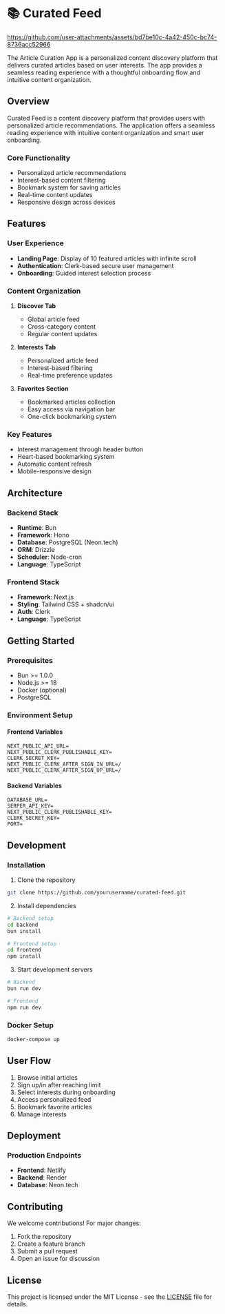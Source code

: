 # 📚 Curated Feed


https://github.com/user-attachments/assets/bd7be10c-4a42-450c-bc74-8736acc52966


The Article Curation App is a personalized content discovery platform that delivers curated articles based on user interests. The app provides a seamless reading experience with a thoughtful onboarding flow and intuitive content organization.

## Overview

Curated Feed is a content discovery platform that provides users with personalized article recommendations. The application offers a seamless reading experience with intuitive content organization and smart user onboarding.

### Core Functionality
- Personalized article recommendations
- Interest-based content filtering
- Bookmark system for saving articles
- Real-time content updates
- Responsive design across devices

## Features

### User Experience
- **Landing Page**: Display of 10 featured articles with infinite scroll
- **Authentication**: Clerk-based secure user management
- **Onboarding**: Guided interest selection process

### Content Organization
1. **Discover Tab**
   - Global article feed
   - Cross-category content
   - Regular content updates

2. **Interests Tab**
   - Personalized article feed
   - Interest-based filtering
   - Real-time preference updates

3. **Favorites Section**
   - Bookmarked articles collection
   - Easy access via navigation bar
   - One-click bookmarking system

### Key Features
- Interest management through header button
- Heart-based bookmarking system
- Automatic content refresh
- Mobile-responsive design

## Architecture

### Backend Stack
- **Runtime**: Bun
- **Framework**: Hono
- **Database**: PostgreSQL (Neon.tech)
- **ORM**: Drizzle
- **Scheduler**: Node-cron
- **Language**: TypeScript

### Frontend Stack
- **Framework**: Next.js
- **Styling**: Tailwind CSS + shadcn/ui
- **Auth**: Clerk
- **Language**: TypeScript

## Getting Started

### Prerequisites
- Bun >= 1.0.0
- Node.js >= 18
- Docker (optional)
- PostgreSQL

### Environment Setup

#### Frontend Variables
```env
NEXT_PUBLIC_API_URL=
NEXT_PUBLIC_CLERK_PUBLISHABLE_KEY=
CLERK_SECRET_KEY=
NEXT_PUBLIC_CLERK_AFTER_SIGN_IN_URL=/
NEXT_PUBLIC_CLERK_AFTER_SIGN_UP_URL=/
```

#### Backend Variables
```env
DATABASE_URL=
SERPER_API_KEY=
NEXT_PUBLIC_CLERK_PUBLISHABLE_KEY=
CLERK_SECRET_KEY=
PORT=
```

## Development

### Installation

1. Clone the repository
```bash
git clone https://github.com/yourusername/curated-feed.git
```

2. Install dependencies
```bash
# Backend setup
cd backend
bun install

# Frontend setup
cd frontend
npm install
```

3. Start development servers
```bash
# Backend
bun run dev

# Frontend
npm run dev
```

### Docker Setup
```bash
docker-compose up
```

## User Flow
1. Browse initial articles
2. Sign up/in after reaching limit
3. Select interests during onboarding
4. Access personalized feed
5. Bookmark favorite articles
6. Manage interests

## Deployment

### Production Endpoints
- **Frontend**: Netlify
- **Backend**: Render
- **Database**: Neon.tech

## Contributing
We welcome contributions! For major changes:
1. Fork the repository
2. Create a feature branch
3. Submit a pull request
4. Open an issue for discussion

## License
This project is licensed under the MIT License - see the [LICENSE](LICENSE) file for details.
